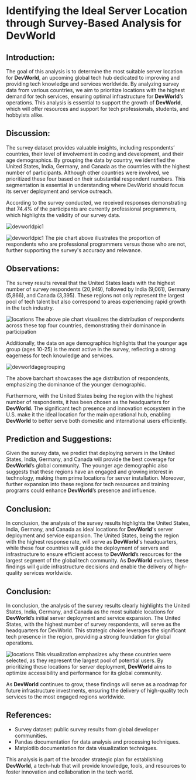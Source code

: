 # Identifying the Ideal Server Location through Survey-Based Analysis for **DevWorld**
## Introduction:
The goal of this analysis is to determine the most suitable server location for **DevWorld**, an upcoming global tech hub dedicated to improving and providing tech knowledge and services worldwide. By analyzing survey data from various countries, we aim to prioritize locations with the highest demand for tech services, ensuring optimal infrastructure for **DevWorld**’s operations. This analysis is essential to support the growth of **DevWorld**, which will offer resources and support for tech professionals, students, and hobbyists alike.

## Discussion:
The survey dataset provides valuable insights, including respondents’ countries, their level of involvement in coding and development, and their age demographics. By grouping the data by country, we identified the United States, India, Germany, and Canada as the countries with the highest number of participants. Although other countries were involved, we prioritized these four based on their substantial respondent numbers. This segmentation is essential in understanding where DevWorld should focus its server deployment and service outreach.

According to the survey conducted, we received responses demonstrating that 74.4% of the participants are currently professional programmers, which highlights the validity of our survey data.

![devworldpic1](https://github.com/user-attachments/assets/c0b3cd4f-1919-4edc-9ece-29d7a332fd1e)

![devworldpic1](https://github.com/user-attachments/assets/19a3ff4a-9de4-4503-b774-3fc532a813ce)
The pie chart above illustrates the proportion of respondents who are professional programmers versus those who are not, further supporting the survey's accuracy and relevance.

## Observations:
The survey results reveal that the United States leads with the highest number of survey respondents (20,949), followed by India (9,061), Germany (5,866), and Canada (3,395). These regions not only represent the largest pool of tech talent but also correspond to areas experiencing rapid growth in the tech industry.

 ![locations](https://github.com/user-attachments/assets/7157f62d-4a5b-488e-87d8-225673e44cf9)
The above pie chart visualizes the distribution of respondents across these top four countries, demonstrating their dominance in participation

Additionally, the data on age demographics highlights that the younger age group (ages 10-25) is the most active in the survey, reflecting a strong eagerness for tech knowledge and services.

![devworldagegrouping](https://github.com/user-attachments/assets/ff3dbb6c-1c5c-4eb1-b74c-3dbdaee6b355)

The above barchart showcases the age distribution of respondents, emphasizing the dominance of the younger demographic.

Furthermore, with the United States being the region with the highest number of respondents, it has been chosen as the headquarters for **DevWorld**. The significant tech presence and innovation ecosystem in the U.S. make it the ideal location for the main operational hub, enabling **DevWorld** to better serve both domestic and international users efficiently.

## Prediction and Suggestions:
Given the survey data, we predict that deploying servers in the United States, India, Germany, and Canada will provide the best coverage for **DevWorld**’s global community. The younger age demographic also suggests that these regions have an engaged and growing interest in technology, making them prime locations for server installation. Moreover, further expansion into these regions for tech resources and training programs could enhance **DevWorld**’s presence and influence.

## Conclusion:
In conclusion, the analysis of the survey results highlights the United States, India, Germany, and Canada as ideal locations for **DevWorld**'s server deployment and service expansion. The United States, being the region with the highest response rate, will serve as **DevWorld**'s headquarters, while these four countries will guide the deployment of servers and infrastructure to ensure efficient access to **DevWorld**’s resources for the largest segment of the global tech community. As **DevWorld** evolves, these findings will guide infrastructure decisions and enable the delivery of high-quality services worldwide.

## Conclusion:
In conclusion, the analysis of the survey results clearly highlights the United States, India, Germany, and Canada as the most suitable locations for **DevWorld**’s initial server deployment and service expansion. The United States, with the highest number of survey respondents, will serve as the headquarters for DevWorld. This strategic choice leverages the significant tech presence in the region, providing a strong foundation for global operations.

![locations](https://github.com/user-attachments/assets/cdaa998c-75ee-4559-bc57-685c80e4055f)
This visualization emphasizes why these countries were selected, as they represent the largest pool of potential users. By prioritizing these locations for server deployment, **DevWorld** aims to optimize accessibility and performance for its global community.

As **DevWorld** continues to grow, these findings will serve as a roadmap for future infrastructure investments, ensuring the delivery of high-quality tech services to the most engaged regions worldwide.

## References:
- Survey dataset: public survey results from global developer communities.
- Pandas documentation for data analysis and processing techniques.
- Matplotlib documentation for data visualization techniques.

This analysis is part of the broader strategic plan for establishing **DevWorld**, a tech-hub that will provide knowledge, tools, and resources to foster innovation and collaboration in the tech world.
